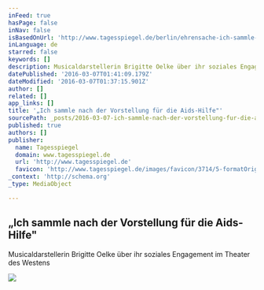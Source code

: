 ```yaml
---
inFeed: true
hasPage: false
inNav: false
isBasedOnUrl: 'http://www.tagesspiegel.de/berlin/ehrensache-ich-sammle-nach-der-vorstellung-fuer-die-aids-hilfe/5288398.html'
inLanguage: de
starred: false
keywords: []
description: Musicaldarstellerin Brigitte Oelke über ihr soziales Engagement im Theater des Westens
datePublished: '2016-03-07T01:41:09.179Z'
dateModified: '2016-03-07T01:37:15.901Z'
author: []
related: []
app_links: []
title: '„Ich sammle nach der Vorstellung für die Aids-Hilfe"'
sourcePath: _posts/2016-03-07-ich-sammle-nach-der-vorstellung-fur-die-aids-hilfe.md
published: true
authors: []
publisher:
  name: Tagesspiegel
  domain: www.tagesspiegel.de
  url: 'http://www.tagesspiegel.de'
  favicon: 'http://www.tagesspiegel.de/images/favicon/3714/5-formatOriginal.ico'
_context: 'http://schema.org'
_type: MediaObject

---
```

<article style=""><h1>„Ich sammle nach der Vorstellung für die Aids-Hilfe"</h1><p>Musicaldarstellerin Brigitte Oelke über ihr soziales Engagement im Theater des Westens</p><img src="http://www.tagesspiegel.de/images/nopreview-facebook/5822540/2-format2.jpg" /></article>